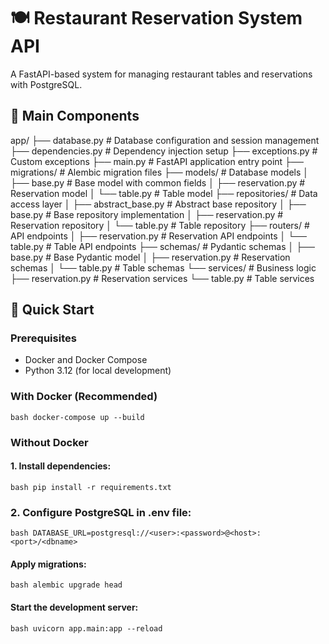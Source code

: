 # 🍽️ Restaurant Reservation System API

A FastAPI-based system for managing restaurant tables and reservations with PostgreSQL.

## 🌟 Main Components
app/
├── database.py # Database configuration and session management
├── dependencies.py # Dependency injection setup
├── exceptions.py # Custom exceptions
├── main.py # FastAPI application entry point
├── migrations/ # Alembic migration files
├── models/ # Database models
│ ├── base.py # Base model with common fields
│ ├── reservation.py # Reservation model
│ └── table.py # Table model
├── repositories/ # Data access layer
│ ├── abstract_base.py # Abstract base repository
│ ├── base.py # Base repository implementation
│ ├── reservation.py # Reservation repository
│ └── table.py # Table repository
├── routers/ # API endpoints
│ ├── reservation.py # Reservation API endpoints
│ └── table.py # Table API endpoints
├── schemas/ # Pydantic schemas
│ ├── base.py # Base Pydantic model
│ ├── reservation.py # Reservation schemas
│ └── table.py # Table schemas
└── services/ # Business logic
├── reservation.py # Reservation services
└── table.py # Table services
## 🚀 Quick Start

### Prerequisites
- Docker and Docker Compose
- Python 3.12 (for local development)

### With Docker (Recommended)
```bash docker-compose up --build ```

### Without Docker
#### 1. Install dependencies:
```bash pip install -r requirements.txt ```
### 2. Configure PostgreSQL in .env file:
```bash DATABASE_URL=postgresql://<user>:<password>@<host>:<port>/<dbname> ```
#### Apply migrations:
```bash alembic upgrade head ```
#### Start the development server:
```bash uvicorn app.main:app --reload ```

